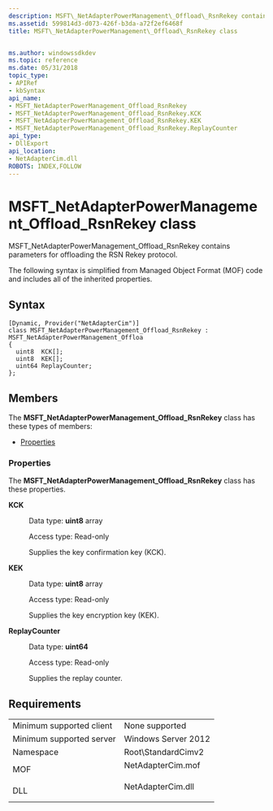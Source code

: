 ```yaml
---
description: MSFT\_NetAdapterPowerManagement\_Offload\_RsnRekey contains parameters for offloading the RSN Rekey protocol.
ms.assetid: 599814d3-d073-426f-b3da-a72f2ef6468f
title: MSFT\_NetAdapterPowerManagement\_Offload\_RsnRekey class


ms.author: windowssdkdev
ms.topic: reference
ms.date: 05/31/2018
topic_type: 
- APIRef
- kbSyntax
api_name: 
- MSFT_NetAdapterPowerManagement_Offload_RsnRekey
- MSFT_NetAdapterPowerManagement_Offload_RsnRekey.KCK
- MSFT_NetAdapterPowerManagement_Offload_RsnRekey.KEK
- MSFT_NetAdapterPowerManagement_Offload_RsnRekey.ReplayCounter
api_type: 
- DllExport
api_location: 
- NetAdapterCim.dll
ROBOTS: INDEX,FOLLOW
---
```


# MSFT\_NetAdapterPowerManagement\_Offload\_RsnRekey class

MSFT\_NetAdapterPowerManagement\_Offload\_RsnRekey contains parameters for offloading the RSN Rekey protocol.

The following syntax is simplified from Managed Object Format (MOF) code and includes all of the inherited properties.

## Syntax

``` syntax
[Dynamic, Provider("NetAdapterCim")]
class MSFT_NetAdapterPowerManagement_Offload_RsnRekey : MSFT_NetAdapterPowerManagement_Offloa
{
  uint8  KCK[];
  uint8  KEK[];
  uint64 ReplayCounter;
};
```

## Members

The **MSFT\_NetAdapterPowerManagement\_Offload\_RsnRekey** class has these types of members:

-   [Properties](#properties)

### Properties

The **MSFT\_NetAdapterPowerManagement\_Offload\_RsnRekey** class has these properties.

<dl> <dt>

**KCK**
</dt> <dd> <dl> <dt>

Data type: **uint8** array
</dt> <dt>

Access type: Read-only
</dt> </dl>

Supplies the key confirmation key (KCK).

</dd> <dt>

**KEK**
</dt> <dd> <dl> <dt>

Data type: **uint8** array
</dt> <dt>

Access type: Read-only
</dt> </dl>

Supplies the key encryption key (KEK).

</dd> <dt>

**ReplayCounter**
</dt> <dd> <dl> <dt>

Data type: **uint64**
</dt> <dt>

Access type: Read-only
</dt> </dl>

Supplies the replay counter.

</dd> </dl>

## Requirements



|                                     |                                                                                              |
|-------------------------------------|----------------------------------------------------------------------------------------------|
| Minimum supported client<br/> | None supported<br/>                                                                    |
| Minimum supported server<br/> | Windows Server 2012<br/>                                                               |
| Namespace<br/>                | Root\\StandardCimv2<br/>                                                               |
| MOF<br/>                      | <dl> <dt>NetAdapterCim.mof</dt> </dl> |
| DLL<br/>                      | <dl> <dt>NetAdapterCim.dll</dt> </dl> |



 

 




